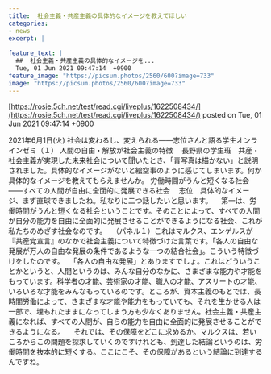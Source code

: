 ```yaml
---
title:  社会主義・共産主義の具体的なイメージを教えてほしい 
categories:
- news
excerpt: |
  
feature_text: |
  ##  社会主義・共産主義の具体的なイメージを...
  Tue, 01 Jun 2021 09:47:14  +0900
feature_image: "https://picsum.photos/2560/600?image=733"
image: "https://picsum.photos/2560/600?image=733"
---
```


[https://rosie.5ch.net/test/read.cgi/liveplus/1622508434/](https://rosie.5ch.net/test/read.cgi/liveplus/1622508434/)
posted on Tue, 01 Jun 2021 09:47:14  +0900

<!--more-->

2021年6月1日(火) 社会は変わるし、変えられる——志位さんと語る学生オンラインゼミ（１） 人間の自由・解放が社会主義の特徴 　長野県の学生班　共産・社会主義が実現した未来社会について聞いたとき、「青写真は描かない」と説明されました。具体的なイメージがないと絵空事のように感じてしまいます。何か具体的なイメージを教えてもらえませんか。 労働時間がうんと短くなる社会——すべての人間が自由に全面的に発展できる社会 　志位　具体的なイメージ、まず直球できましたね。私なりに二つ話したいと思います。 　第一は、労働時間がうんと短くなる社会ということです。そのことによって、すべての人間が自分の能力を自由に全面的に発展させることができるようになる社会、これが私たちのめざす社会なのです。 　（パネル１）これはマルクス、エンゲルスが『共産党宣言』のなかで社会主義について特徴づけた言葉です。「各人の自由な発展が万人の自由な発展の条件であるような一つの結合社会」。こういう特徴づけをしたのです。 　「各人の自由な発展」とありますでしょ。これはどういうことかというと、人間というのは、みんな自分のなかに、さまざまな能力や才能をもっています。科学者の才能、芸術家の才能、職人の才能、アスリートの才能、いろいろな才能をみんなもっているのです。ところが、資本主義のもとでは、長時間労働によって、さまざまな才能や能力をもっていても、それを生かせる人は一部で、埋もれたままになってしまう方も少なくありません。社会主義・共産主義になれば、すべての人間が、自らの能力を自由に全面的に発展させることができるようになる。 　それでは、その保障をどこに求めるか。マルクスは、若いころからこの問題を探求していくのですけれども、到達した結論というのは、労働時間を抜本的に短くする。ここにこそ、その保障があるという結論に到達するんですね。 　
